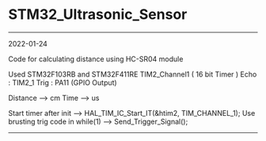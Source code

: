 # STM32_Ultrasonic_Sensor

***************************************************************************

2022-01-24

Code for calculating distance using HC-SR04 module

Used STM32F103RB and STM32F411RE
TIM2_Channel1 ( 16 bit Timer )
Echo : TIM2_1
Trig : PA11 (GPIO Output)

Distance --> cm
Time     --> us

Start timer after init --> HAL_TIM_IC_Start_IT(&htim2, TIM_CHANNEL_1);
Use brusting trig code in while(1) --> Send_Trigger_Signal();

***************************************************************************